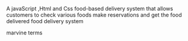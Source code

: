 A javaScript ,Html and Css food-based delivery system that allows customers to check various foods   make reservations and get the food delivered 
food delivery system

marvine 
terms
